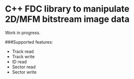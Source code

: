 # C++ FDC library to manipulate 2D/MFM bitstream image data

Work in progress.

###Supported features:
- Track read
- Track write
- ID read
- Sector read
- Sector write
